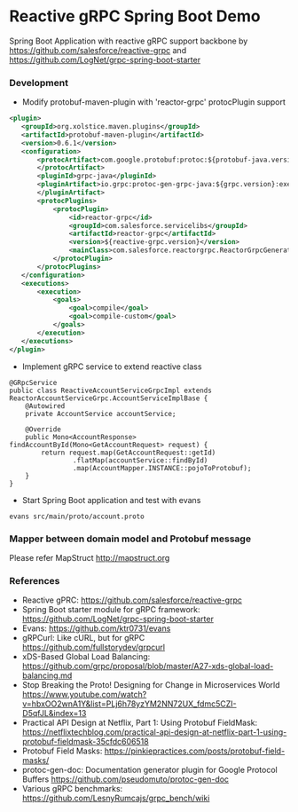 Reactive gRPC Spring Boot Demo
==============================

Spring Boot Application with reactive gRPC support backbone by https://github.com/salesforce/reactive-grpc and https://github.com/LogNet/grpc-spring-boot-starter

### Development


* Modify protobuf-maven-plugin with 'reactor-grpc' protocPlugin support

```xml
<plugin>
   <groupId>org.xolstice.maven.plugins</groupId>
   <artifactId>protobuf-maven-plugin</artifactId>
   <version>0.6.1</version>
   <configuration>
       <protocArtifact>com.google.protobuf:protoc:${protobuf-java.version}:exe:${os.detected.classifier}
       </protocArtifact>
       <pluginId>grpc-java</pluginId>
       <pluginArtifact>io.grpc:protoc-gen-grpc-java:${grpc.version}:exe:${os.detected.classifier}
       </pluginArtifact>
       <protocPlugins>
           <protocPlugin>
               <id>reactor-grpc</id>
               <groupId>com.salesforce.servicelibs</groupId>
               <artifactId>reactor-grpc</artifactId>
               <version>${reactive-grpc.version}</version>
               <mainClass>com.salesforce.reactorgrpc.ReactorGrpcGenerator</mainClass>
           </protocPlugin>
       </protocPlugins>
   </configuration>
   <executions>
       <execution>
           <goals>
               <goal>compile</goal>
               <goal>compile-custom</goal>
           </goals>
       </execution>
   </executions>
</plugin>
```

* Implement gRPC service to extend reactive class

```
@GRpcService
public class ReactiveAccountServiceGrpcImpl extends ReactorAccountServiceGrpc.AccountServiceImplBase {
    @Autowired
    private AccountService accountService;

    @Override
    public Mono<AccountResponse> findAccountById(Mono<GetAccountRequest> request) {
        return request.map(GetAccountRequest::getId)
                .flatMap(accountService::findById)
                .map(AccountMapper.INSTANCE::pojoToProtobuf);
    }
}
```

* Start Spring Boot application and test with evans

```
evans src/main/proto/account.proto
```

### Mapper between domain model and Protobuf message

Please refer MapStruct http://mapstruct.org

### References

* Reactive gPRC: <https://github.com/salesforce/reactive-grpc>
* Spring Boot starter module for gRPC framework: <https://github.com/LogNet/grpc-spring-boot-starter>
* Evans: <https://github.com/ktr0731/evans>
* gRPCurl: Like cURL, but for gRPC https://github.com/fullstorydev/grpcurl
* xDS-Based Global Load Balancing: https://github.com/grpc/proposal/blob/master/A27-xds-global-load-balancing.md
* Stop Breaking the Proto! Designing for Change in Microservices World https://www.youtube.com/watch?v=hbxOO2wnA1Y&list=PLj6h78yzYM2NN72UX_fdmc5CZI-D5qfJL&index=13
* Practical API Design at Netflix, Part 1: Using Protobuf FieldMask: https://netflixtechblog.com/practical-api-design-at-netflix-part-1-using-protobuf-fieldmask-35cfdc606518
* Protobuf Field Masks: https://pinkiepractices.com/posts/protobuf-field-masks/
* protoc-gen-doc: Documentation generator plugin for Google Protocol Buffers https://github.com/pseudomuto/protoc-gen-doc
* Various gRPC benchmarks: https://github.com/LesnyRumcajs/grpc_bench/wiki
